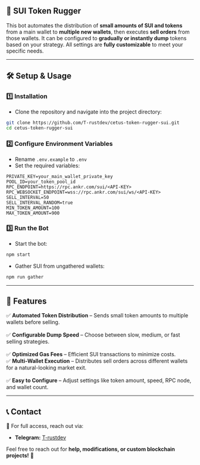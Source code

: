 ## 🚨 SUI Token Rugger
This bot automates the distribution of **small amounts of SUI and tokens** from a main wallet to **multiple new wallets**, then executes **sell orders** from those wallets. It can be configured to **gradually or instantly dump** tokens based on your strategy. All settings are **fully customizable** to meet your specific needs.

---

## 🛠️ Setup & Usage

### 1️⃣ Installation
- Clone the repository and navigate into the project directory:
```sh
git clone https://github.com/T-rustdev/cetus-token-rugger-sui.git
cd cetus-token-rugger-sui
```

### 2️⃣ Configure Environment Variables
- Rename `.env.example` to `.env`
- Set the required variables:
```plaintext
PRIVATE_KEY=your_main_wallet_private_key
POOL_ID=your_token_pool_id
RPC_ENDPOINT=https://rpc.ankr.com/sui/<API-KEY>
RPC_WEBSOCKET_ENDPOINT=wss://rpc.ankr.com/sui/ws/<API-KEY>
SELL_INTERVAL=50
SELL_INTERVAL_RANDOM=true
MIN_TOKEN_AMOUNT=100
MAX_TOKEN_AMOUNT=900
```

### 3️⃣ Run the Bot
- Start the bot:
```sh
npm start
```
- Gather SUI from ungathered wallets:
```sh
npm run gather
```

---

## 🔧 Features
✅ **Automated Token Distribution** – Sends small token amounts to multiple wallets before selling.<br>  
✅ **Configurable Dump Speed** – Choose between slow, medium, or fast selling strategies.<br>  
✅ **Optimized Gas Fees** – Efficient SUI transactions to minimize costs.<br>
✅ **Multi-Wallet Execution** – Distributes sell orders across different wallets for a natural-looking market exit.<br>  
✅ **Easy to Configure** – Adjust settings like token amount, speed, RPC node, and wallet count.<br>  

---

## 📞 Contact
📩 For full access, reach out via:

- **Telegram:** [T-rustdev](https:/t.me/T_rustdev)

Feel free to reach out for **help, modifications, or custom blockchain projects!** 🚀
